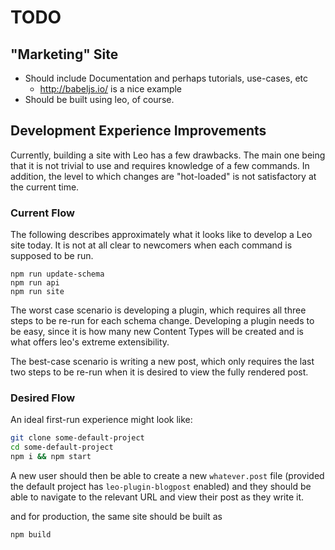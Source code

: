 # TODO

## "Marketing" Site

- Should include Documentation and perhaps tutorials, use-cases, etc
  * http://babeljs.io/ is a nice example
- Should be built using leo, of course.

## Development Experience Improvements

Currently, building a site with Leo has a few drawbacks. The main one being that
it is not trivial to use and requires knowledge of a few commands. In addition,
the level to which changes are "hot-loaded" is not satisfactory at the current
time.

### Current Flow

The following describes approximately what it looks like to develop a Leo site
today. It is not at all clear to newcomers when each command is supposed to be
run.

```
npm run update-schema
npm run api
npm run site
```

The worst case scenario is developing a plugin, which requires all three steps
to be re-run for each schema change. Developing a plugin needs to be easy, since
it is how many new Content Types will be created and is what offers leo's
extreme extensibility.

The best-case scenario is writing a new post, which only requires the last two
steps to be re-run when it is desired to view the fully rendered post.

### Desired Flow

An ideal first-run experience might look like:

```bash
git clone some-default-project
cd some-default-project
npm i && npm start
```

A new user should then be able to create a new `whatever.post` file (provided
the default project has `leo-plugin-blogpost` enabled) and they should be able
to navigate to the relevant URL and view their post as they write it.

and for production, the same site should be built as

```bash
npm build
```
